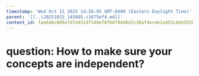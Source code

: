 ```yaml
---
timestamp: 'Wed Oct 15 2025 14:56:05 GMT-0400 (Eastern Daylight Time)'
parent: '[[..\20251015_145605.c1675ef4.md]]'
content_id: fae6d8c089a7d7a9314f140e76fb0704d6e5c38af4ec4e2e453c8eb55562a9fc
---
```


# question: How to make sure your concepts are independent?
